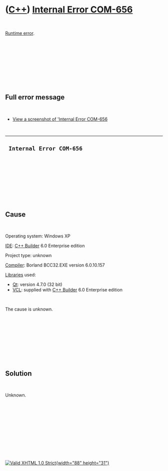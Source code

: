 



 

 

 

 

 

([C++](Cpp.htm)) [Internal Error COM-656](CppRuntimeErrorInternalErrorCom656.htm)
=================================================================================

 

[Runtime error](CppRuntimeError.htm).

 

 

 

 

 

Full error message
------------------

 

-   [View a screenshot of 'Internal Error
    COM-656](CppRuntimeErrorInternalErrorCom656.PNG)

 

  ---------------------------
  ` Internal Error COM-656`
  ---------------------------

 

 

 

 

 

Cause
-----

 

Operating system: Windows XP

[IDE](CppIde.htm): [C++ Builder](CppBuilder.htm) 6.0 Enterprise edition

Project type: unknown

[Compiler](CppCompiler.htm): Borland BCC32.EXE version 6.0.10.157

[Libraries](CppLibrary.htm) used:

-   [Qt](CppQt.htm): version 4.7.0 (32 bit)
-   [VCL](CppVcl.htm): supplied with [C++ Builder](CppBuilder.htm) 6.0
    Enterprise edition

 

The cause is unknown.

 

 

 

 

 

Solution
--------

 

Unknown.

 

 

 

 

 





 

[![Valid XHTML 1.0 Strict](valid-xhtml10.png){width="88"
height="31"}](http://validator.w3.org/check?uri=referer)
